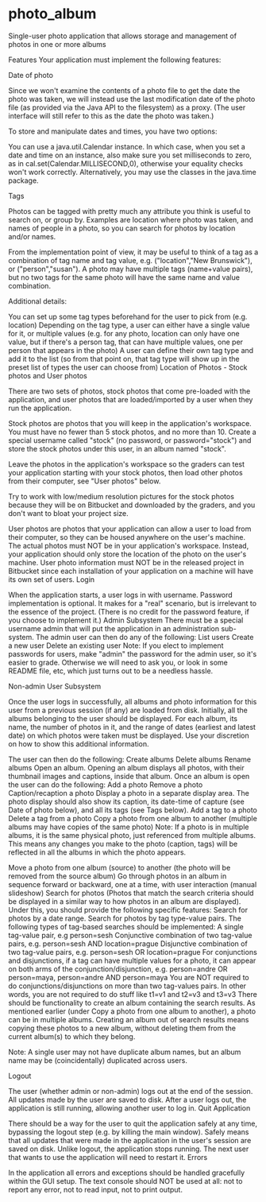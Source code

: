 # photo_album
Single-user photo application that allows storage and management of photos in one or more albums


Features
Your application must implement the following features:

Date of photo

Since we won't examine the contents of a photo file to get the date the photo was taken, we will instead use the last modification date of the photo file (as provided via the Java API to the filesystem) as a proxy. (The user interface will still refer to this as the date the photo was taken.)

To store and manipulate dates and times, you have two options:

You can use a java.util.Calendar instance.
In which case, when you set a date and time on an instance, also make sure you set milliseconds to zero, as in cal.set(Calendar.MILLISECOND,0), otherwise your equality checks won't work correctly.
Alternatively, you may use the classes in the java.time package.

Tags

Photos can be tagged with pretty much any attribute you think is useful to search on, or group by. Examples are location where photo was taken, and names of people in a photo, so you can search for photos by location and/or names.

From the implementation point of view, it may be useful to think of a tag as a combination of tag name and tag value, e.g. ("location","New Brunswick"), or ("person","susan"). A photo may have multiple tags (name+value pairs), but no two tags for the same photo will have the same name and value combination.

Additional details:

You can set up some tag types beforehand for the user to pick from (e.g. location)
Depending on the tag type, a user can either have a single value for it, or multiple values (e.g. for any photo, location can only have one value, but if there's a person tag, that can have multiple values, one per person that appears in the photo)
A user can define their own tag type and add it to the list (so from that point on, that tag type will show up in the preset list of types the user can choose from)
Location of Photos - Stock photos and User photos

There are two sets of photos, stock photos that come pre-loaded with the application, and user photos that are loaded/imported by a user when they run the application.

Stock photos are photos that you will keep in the application's workspace. You must have no fewer than 5 stock photos, and no more than 10.
Create a special username called "stock" (no password, or password="stock") and store the stock photos under this user, in an album named "stock".

Leave the photos in the application's workspace so the graders can test your application starting with your stock photos, then load other photos from their computer, see "User photos" below.

Try to work with low/medium resolution pictures for the stock photos because they will be on Bitbucket and downloaded by the graders, and you don't want to bloat your project size.

User photos are photos that your application can allow a user to load from their computer, so they can be housed anywhere on the user's machine. The actual photos must NOT be in your application's workspace. Instead, your application should only store the location of the photo on the user's machine. User photo information must NOT be in the released project in Bitbucket since each installation of your application on a machine will have its own set of users.
Login

When the application starts, a user logs in with username. Password implementation is optional. It makes for a "real" scenario, but is irrelevant to the essence of the project. (There is no credit for the password feature, if you choose to implement it.)
Admin Subsystem
There must be a special username admin that will put the application in an administration sub-system. The admin user can then do any of the following:
List users
Create a new user
Delete an existing user
Note: If you elect to implement passwords for users, make "admin" the password for the admin user, so it's easier to grade. Otherwise we will need to ask you, or look in some README file, etc, which just turns out to be a needless hassle.

Non-admin User Subsystem

Once the user logs in successfully, all albums and photo information for this user from a previous session (if any) are loaded from disk.
Initially, all the albums belonging to the user should be displayed. For each album, its name, the number of photos in it, and the range of dates (earliest and latest date) on which photos were taken must be displayed. Use your discretion on how to show this additional information.

The user can then do the following:
Create albums
Delete albums
Rename albums
Open an album. Opening an album displays all photos, with their thumbnail images and captions, inside that album. Once an album is open the user can do the following:
Add a photo
Remove a photo
Caption/recaption a photo
Display a photo in a separate display area. The photo display should also show its caption, its date-time of capture (see Date of photo below), and all its tags (see Tags below).
Add a tag to a photo
Delete a tag from a photo
Copy a photo from one album to another (multiple albums may have copies of the same photo)
Note: If a photo is in multiple albums, it is the same physical photo, just referenced from multiple albums. This means any changes you make to the photo (caption, tags) will be reflected in all the albums in which the photo appears.

Move a photo from one album (source) to another (the photo will be removed from the source album)
Go through photos in an album in sequence forward or backward, one at a time, with user interaction (manual slideshow)
Search for photos (Photos that match the search criteria should be displayed in a similar way to how photos in an album are displayed). Under this, you should provide the following specific features:
Search for photos by a date range.
Search for photos by tag type-value pairs. The following types of tag-based searches should be implemented:
A single tag-value pair, e.g person=sesh
Conjunctive combination of two tag-value pairs, e.g. person=sesh AND location=prague
Disjunctive combination of two tag-value pairs, e.g. person=sesh OR location=prague
For conjunctions and disjunctions, if a tag can have multiple values for a photo, it can appear on both arms of the conjunction/disjunction, e.g. person=andre OR person=maya, person=andre AND person=maya
You are NOT required to do conjunctions/disjunctions on more than two tag-values pairs.
In other words, you are not required to do stuff like t1=v1 and t2=v3 and t3=v3
There should be functionality to create an album containing the search results.
As mentioned earlier (under Copy a photo from one album to another), a photo can be in multiple albums. Creating an album out of search results means copying these photos to a new album, without deleting them from the current album(s) to which they belong.

Note: A single user may not have duplicate album names, but an album name may be (coincidentally) duplicated across users.

Logout

The user (whether admin or non-admin) logs out at the end of the session. All updates made by the user are saved to disk.
After a user logs out, the application is still running, allowing another user to log in.
Quit Application

There should be a way for the user to quit the application safely at any time, bypassing the logout step (e.g. by killing the main window). Safely means that all updates that were made in the application in the user's session are saved on disk.
Unlike logout, the application stops running. The next user that wants to use the application will need to restart it.
Errors

In the application all errors and exceptions should be handled gracefully within the GUI setup. The text console should NOT be used at all: not to report any error, not to read input, not to print output.
